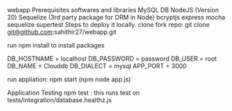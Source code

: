 webapp
Prerequisites softwares and libraries
MySQL DB
NodeJS (Version 20)
Sequelize (3rd party package for ORM in Node)
bcryptjs
express
mocha
sequelize
supertest
Steps to deploy it locally.
clone fork repo: git clone git@github.com:sahithir27/webapp.git

run npm install to install packages


DB_HOSTNAME = localhost
DB_PASSWORD = password
DB_USER = root
DB_NAME = Clouddb
DB_DIALECT = mysql
APP_PORT = 3000


run appliation: npm start (npm node app.js)

Application Testing
npm test : this runs test on tests/integration/database.healthz.js
